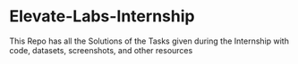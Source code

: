 # Elevate-Labs-Internship
This Repo has all the Solutions of the Tasks given during the Internship with code, datasets, screenshots, and other resources
